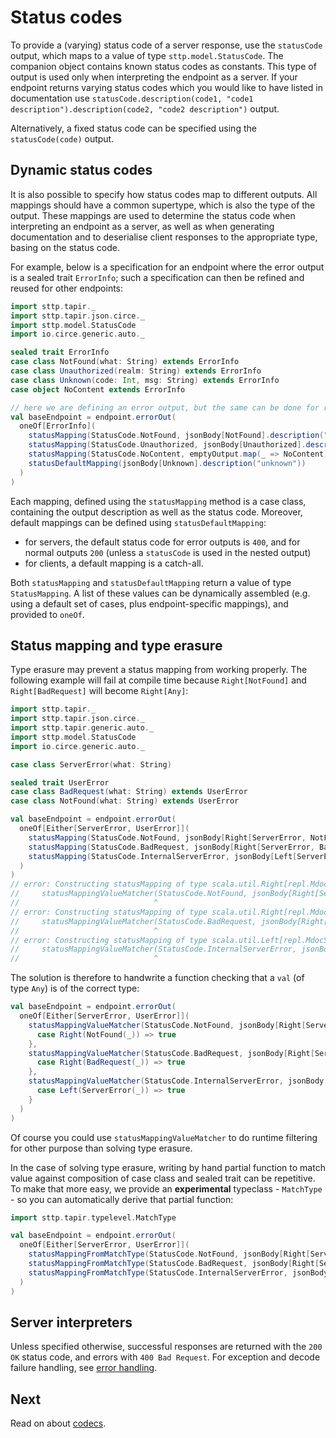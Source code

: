 # Status codes

To provide a (varying) status code of a server response, use the `statusCode` output, which maps to a value of type
`sttp.model.StatusCode`. The companion object contains known status 
codes as constants. This type of output is used only when interpreting the endpoint as a server. If your endpoint returns varying status codes
which you would like to have listed in documentation use `statusCode.description(code1, "code1 description").description(code2, "code2 description")` output.

Alternatively, a fixed status code can be specified using the `statusCode(code)` output.

## Dynamic status codes

It is also possible to specify how status codes map to different outputs. All mappings should have a common supertype,
which is also the type of the output. These mappings are used to determine the status code when interpreting an endpoint
as a server, as well as when generating documentation and to deserialise client responses to the appropriate type,
basing on the status code.

For example, below is a specification for an endpoint where the error output is a sealed trait `ErrorInfo`; 
such a specification can then be refined and reused for other endpoints:

```scala
import sttp.tapir._
import sttp.tapir.json.circe._
import sttp.model.StatusCode
import io.circe.generic.auto._

sealed trait ErrorInfo
case class NotFound(what: String) extends ErrorInfo
case class Unauthorized(realm: String) extends ErrorInfo
case class Unknown(code: Int, msg: String) extends ErrorInfo
case object NoContent extends ErrorInfo

// here we are defining an error output, but the same can be done for regular outputs
val baseEndpoint = endpoint.errorOut(
  oneOf[ErrorInfo](
    statusMapping(StatusCode.NotFound, jsonBody[NotFound].description("not found")),
    statusMapping(StatusCode.Unauthorized, jsonBody[Unauthorized].description("unauthorized")),
    statusMapping(StatusCode.NoContent, emptyOutput.map(_ => NoContent)(_ => ())),
    statusDefaultMapping(jsonBody[Unknown].description("unknown"))
  )
)
```

Each mapping, defined using the `statusMapping` method is a case class, containing the output description as well as
the status code. Moreover, default mappings can be defined using `statusDefaultMapping`:

* for servers, the default status code for error outputs is `400`, and for normal outputs `200` (unless a `statusCode` 
  is used in the nested output)
* for clients, a default mapping is a catch-all. 

Both `statusMapping` and `statusDefaultMapping` return a value of type `StatusMapping`. A list of these values can be
dynamically assembled (e.g. using a default set of cases, plus endpoint-specific mappings), and provided to `oneOf`.

## Status mapping and type erasure

Type erasure may prevent a status mapping from working properly. The following example will fail at compile time because `Right[NotFound]` and `Right[BadRequest]` will become `Right[Any]`:

```scala
import sttp.tapir._
import sttp.tapir.json.circe._
import sttp.tapir.generic.auto._
import sttp.model.StatusCode
import io.circe.generic.auto._

case class ServerError(what: String)

sealed trait UserError
case class BadRequest(what: String) extends UserError
case class NotFound(what: String) extends UserError

val baseEndpoint = endpoint.errorOut(
  oneOf[Either[ServerError, UserError]](
    statusMapping(StatusCode.NotFound, jsonBody[Right[ServerError, NotFound]].description("not found")),
    statusMapping(StatusCode.BadRequest, jsonBody[Right[ServerError, BadRequest]].description("unauthorized")),
    statusMapping(StatusCode.InternalServerError, jsonBody[Left[ServerError, UserError]].description("unauthorized")),
  )
)
// error: Constructing statusMapping of type scala.util.Right[repl.MdocSession.App.ServerError,repl.MdocSession.App.NotFound] is not allowed because of type erasure. Using a runtime-class-based check it isn't possible to verify that the input matches the desired class. Please use statusMappingClassMatcher, statusMappingValueMatcher or statusMappingFromMatchType instead
//     statusMappingValueMatcher(StatusCode.NotFound, jsonBody[Right[ServerError, NotFound]].description("not found")) {
//                              ^
// error: Constructing statusMapping of type scala.util.Right[repl.MdocSession.App.ServerError,repl.MdocSession.App.BadRequest] is not allowed because of type erasure. Using a runtime-class-based check it isn't possible to verify that the input matches the desired class. Please use statusMappingClassMatcher, statusMappingValueMatcher or statusMappingFromMatchType instead
//     statusMappingValueMatcher(StatusCode.BadRequest, jsonBody[Right[ServerError, BadRequest]].description("unauthorized")) {
//                              ^
// error: Constructing statusMapping of type scala.util.Left[repl.MdocSession.App.ServerError,repl.MdocSession.App.UserError] is not allowed because of type erasure. Using a runtime-class-based check it isn't possible to verify that the input matches the desired class. Please use statusMappingClassMatcher, statusMappingValueMatcher or statusMappingFromMatchType instead
//     statusMappingValueMatcher(StatusCode.InternalServerError, jsonBody[Left[ServerError, UserError]].description("unauthorized")) {
//                              ^
```

The solution is therefore to handwrite a function checking that a `val` (of type `Any`) is of the correct type:


```scala
val baseEndpoint = endpoint.errorOut(
  oneOf[Either[ServerError, UserError]](
    statusMappingValueMatcher(StatusCode.NotFound, jsonBody[Right[ServerError, NotFound]].description("not found")) {
      case Right(NotFound(_)) => true
    },
    statusMappingValueMatcher(StatusCode.BadRequest, jsonBody[Right[ServerError, BadRequest]].description("unauthorized")) {
      case Right(BadRequest(_)) => true
    },
    statusMappingValueMatcher(StatusCode.InternalServerError, jsonBody[Left[ServerError, UserError]].description("unauthorized")) {
      case Left(ServerError(_)) => true
    }
  )
)
```

Of course you could use `statusMappingValueMatcher` to do runtime filtering for other purpose than solving type erasure.

In the case of solving type erasure, writing by hand partial function to match value against composition of case class and sealed trait can be repetitive.
To make that more easy, we provide an **experimental** typeclass - `MatchType` - so you can automatically derive that partial function:

```scala
import sttp.tapir.typelevel.MatchType

val baseEndpoint = endpoint.errorOut(
  oneOf[Either[ServerError, UserError]](
    statusMappingFromMatchType(StatusCode.NotFound, jsonBody[Right[ServerError, NotFound]].description("not found")),
    statusMappingFromMatchType(StatusCode.BadRequest, jsonBody[Right[ServerError, BadRequest]].description("unauthorized")),
    statusMappingFromMatchType(StatusCode.InternalServerError, jsonBody[Left[ServerError, UserError]].description("unauthorized"))
  )
)
```

## Server interpreters

Unless specified otherwise, successful responses are returned with the `200 OK` status code, and errors with 
`400 Bad Request`. For exception and decode failure handling, see [error handling](../server/errors.md).

## Next

Read on about [codecs](codecs.md).

